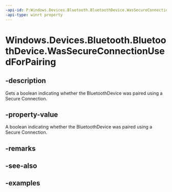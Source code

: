 ```yaml
---
-api-id: P:Windows.Devices.Bluetooth.BluetoothDevice.WasSecureConnectionUsedForPairing
-api-type: winrt property
---
```


<!-- Property syntax.
public bool WasSecureConnectionUsedForPairing { get; }
-->

# Windows.Devices.Bluetooth.BluetoothDevice.WasSecureConnectionUsedForPairing

## -description
Gets a boolean indicating whether the BluetoothDevice was paired using a Secure Connection.

## -property-value
A boolean indicating whether the BluetoothDevice was paired using a Secure Connection.

## -remarks

## -see-also

## -examples


